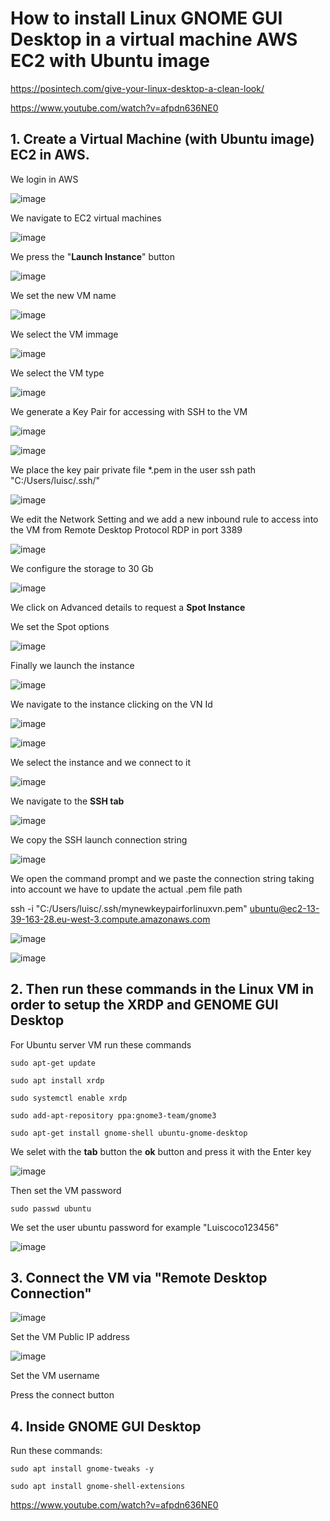 # How to install Linux GNOME GUI Desktop in a virtual machine AWS EC2 with Ubuntu image

https://posintech.com/give-your-linux-desktop-a-clean-look/

https://www.youtube.com/watch?v=afpdn636NE0

## 1. Create a Virtual Machine (with Ubuntu image) EC2 in AWS.

We login in AWS

![image](https://github.com/luiscoco/Linux_install_GNOME_GUI_Desktop_Ubuntu/assets/32194879/f0469218-f921-4274-8af1-7c83337b6742)

We navigate to EC2 virtual machines

![image](https://github.com/luiscoco/Linux_install_GNOME_GUI_Desktop_Ubuntu/assets/32194879/31becc07-07cb-4430-ad78-11269a3adb64)

We press the "**Launch Instance**" button

![image](https://github.com/luiscoco/Linux_install_GNOME_GUI_Desktop_Ubuntu/assets/32194879/63f2aadb-0818-4bd5-bad6-f881795c227b)

We set the new VM name

![image](https://github.com/luiscoco/Linux_install_GNOME_GUI_Desktop_Ubuntu/assets/32194879/b1596307-7daa-4ea5-b39c-ba73b5279a44)

We select the VM immage

![image](https://github.com/luiscoco/Linux_install_GNOME_GUI_Desktop_Ubuntu/assets/32194879/167ad42e-2a82-48ba-b320-4d2c2b2e202b)

We select the VM type

![image](https://github.com/luiscoco/Linux_install_GNOME_GUI_Desktop_Ubuntu/assets/32194879/08dd1c97-a58b-4d3e-9514-c0e1b82f4eab)

We generate a Key Pair for accessing with SSH to the VM

![image](https://github.com/luiscoco/Linux_install_GNOME_GUI_Desktop_Ubuntu/assets/32194879/05a2d877-a1b7-4d87-aa3c-27eba0cc995b)

![image](https://github.com/luiscoco/Linux_install_GNOME_GUI_Desktop_Ubuntu/assets/32194879/09e92374-09e1-4dfd-85f4-cd6c7e7c97ae)

We place the key pair private file *.pem in the user ssh path "C:/Users/luisc/.ssh/"

![image](https://github.com/luiscoco/Linux_install_GNOME_GUI_Desktop_Ubuntu/assets/32194879/823eae35-af08-4c4d-b025-59a46b636d4c)

We edit the Network Setting and we add a new inbound rule to access into the VM from Remote Desktop Protocol RDP in port 3389

![image](https://github.com/luiscoco/Linux_install_GNOME_GUI_Desktop_Ubuntu/assets/32194879/cf99ccce-9272-4d8e-bafe-62ad85896e82)

We configure the storage to 30 Gb

![image](https://github.com/luiscoco/Linux_install_GNOME_GUI_Desktop_Ubuntu/assets/32194879/a4072774-4b7c-4808-88b5-d427143248e0)

We click on Advanced details to request a **Spot Instance**

We set the Spot options

![image](https://github.com/luiscoco/Linux_install_GNOME_GUI_Desktop_Ubuntu/assets/32194879/9b2a7c94-d44f-47f2-bafe-0b931457b767)

Finally we launch the instance

![image](https://github.com/luiscoco/Linux_install_GNOME_GUI_Desktop_Ubuntu/assets/32194879/55973196-5fb7-4c83-93c3-0d20e87ae549)

We navigate to the instance clicking on the VN Id

![image](https://github.com/luiscoco/Linux_install_GNOME_GUI_Desktop_Ubuntu/assets/32194879/26f52bb9-3f5d-43f4-827b-7d99ba0a1c54)

![image](https://github.com/luiscoco/Linux_install_GNOME_GUI_Desktop_Ubuntu/assets/32194879/495637f1-cc73-4e4b-9054-201cdf262b14)

We select the instance and we connect to it

![image](https://github.com/luiscoco/Linux_install_GNOME_GUI_Desktop_Ubuntu/assets/32194879/c4e7c9dc-0715-4ca8-a549-c4d5f7ec8ac0)

We navigate to the **SSH tab**

![image](https://github.com/luiscoco/Linux_install_GNOME_GUI_Desktop_Ubuntu/assets/32194879/9c9c64da-7dcc-4eac-a143-6ed964e835a2)

We copy the SSH launch connection string 

![image](https://github.com/luiscoco/Linux_install_GNOME_GUI_Desktop_Ubuntu/assets/32194879/ec3b38c0-4841-483d-9c87-e013d0483d52)

We open the command prompt and we paste the connection string taking into account we have to update the actual .pem file path

ssh -i "C:/Users/luisc/.ssh/mynewkeypairforlinuxvn.pem" ubuntu@ec2-13-39-163-28.eu-west-3.compute.amazonaws.com

![image](https://github.com/luiscoco/Linux_install_GNOME_GUI_Desktop_Ubuntu/assets/32194879/f539d0f8-72ce-47a4-bf8d-6e275ab36643)

![image](https://github.com/luiscoco/Linux_install_GNOME_GUI_Desktop_Ubuntu/assets/32194879/5405b3d4-8d09-4b27-b9ff-944773d226fa)

## 2. Then run these commands in the Linux VM in order to setup the XRDP and GENOME GUI Desktop

For Ubuntu server VM run these commands

```
sudo apt-get update

sudo apt install xrdp

sudo systemctl enable xrdp

sudo add-apt-repository ppa:gnome3-team/gnome3

sudo apt-get install gnome-shell ubuntu-gnome-desktop
```

We selet with the **tab** button the **ok** button and press it with the Enter key

![image](https://github.com/luiscoco/Linux_install_GNOME_GUI_Desktop_Ubuntu/assets/32194879/a9379ce5-b49b-41cc-9a5c-07997e7d621d)

Then set the VM password

```
sudo passwd ubuntu
```

We set the user ubuntu password for example "Luiscoco123456"

![image](https://github.com/luiscoco/Linux_install_GNOME_GUI_Desktop_Ubuntu/assets/32194879/522bfe39-59bf-4029-b77a-2cbef4172f81)

## 3. Connect the VM via "Remote Desktop Connection"

![image](https://github.com/luiscoco/Linux_install_GNOME_GUI_Desktop_Ubuntu/assets/32194879/7f181e36-ae1e-4487-966f-3277918d96ee)

Set the VM Public IP address 

![image](https://github.com/luiscoco/Linux_install_GNOME_GUI_Desktop_Ubuntu/assets/32194879/db5611dd-bdc3-4992-9b8a-ff5399796f80)

Set the VM username

Press the connect button

## 4. Inside GNOME GUI Desktop

Run these commands:

```
sudo apt install gnome-tweaks -y

sudo apt install gnome-shell-extensions
```

https://www.youtube.com/watch?v=afpdn636NE0

